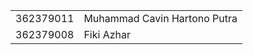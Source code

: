 <table>
  <tbody>
    <tr>
      <td>
        362379011
      </td>
      <td>
        Muhammad Cavin Hartono Putra
      </td>
    </tr>
    <tr>
      <td>
        362379008
      </td>
      <td>
        Fiki Azhar
      </td>
    </tr>
  </tbody>
</table>
